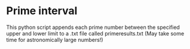 # Prime interval
This python script appends each prime number between the specified upper and lower limit to a .txt file called primeresults.txt (May take some time for astronomically large numbers!)
